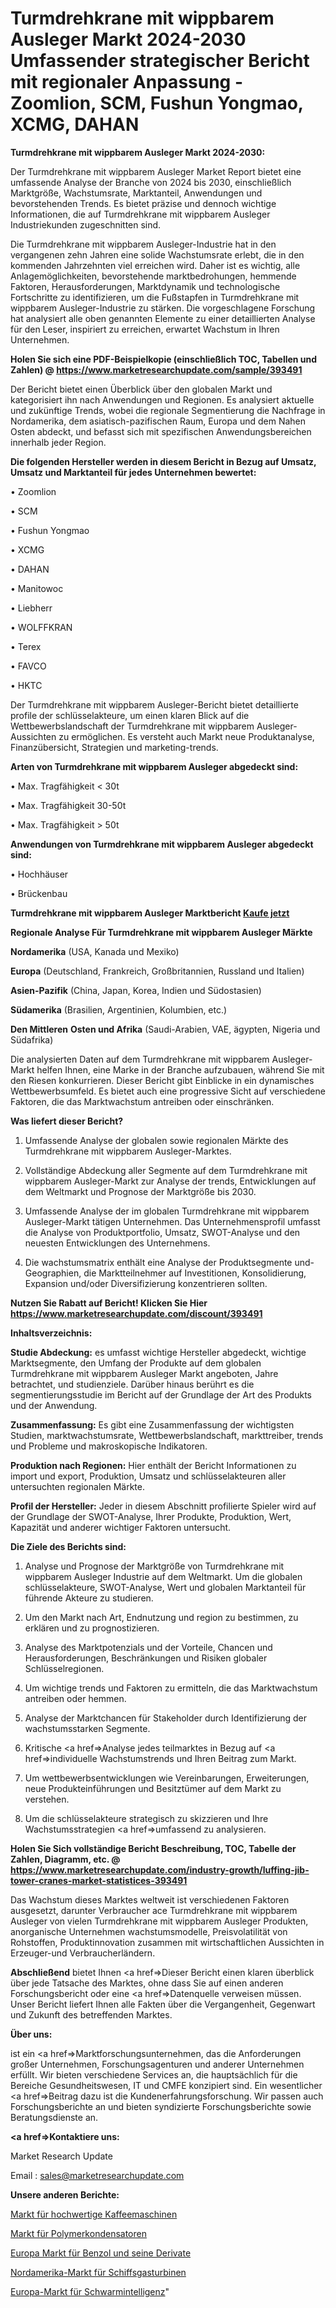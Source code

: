 # Turmdrehkrane mit wippbarem Ausleger Markt 2024-2030 Umfassender strategischer Bericht mit regionaler Anpassung - Zoomlion, SCM, Fushun Yongmao, XCMG, DAHAN

<strong>Turmdrehkrane mit wippbarem Ausleger Markt 2024-2030:</strong>

Der Turmdrehkrane mit wippbarem Ausleger Market Report bietet eine umfassende Analyse der Branche von 2024 bis 2030, einschließlich Marktgröße, Wachstumsrate, Marktanteil, Anwendungen und bevorstehenden Trends. Es bietet präzise und dennoch wichtige Informationen, die auf Turmdrehkrane mit wippbarem Ausleger Industriekunden zugeschnitten sind.

Die Turmdrehkrane mit wippbarem Ausleger-Industrie hat in den vergangenen zehn Jahren eine solide Wachstumsrate erlebt, die in den kommenden Jahrzehnten viel erreichen wird. Daher ist es wichtig, alle Anlagemöglichkeiten, bevorstehende marktbedrohungen, hemmende Faktoren, Herausforderungen, Marktdynamik und technologische Fortschritte zu identifizieren, um die Fußstapfen in Turmdrehkrane mit wippbarem Ausleger-Industrie zu stärken. Die vorgeschlagene Forschung hat analysiert alle oben genannten Elemente zu einer detaillierten Analyse für den Leser, inspiriert zu erreichen, erwartet Wachstum in Ihren Unternehmen.

<strong>Holen Sie sich eine PDF-Beispielkopie (einschließlich TOC, Tabellen und Zahlen) @
</strong><strong><a href=https://www.marketresearchupdate.com/sample/393491><strong>https://www.marketresearchupdate.com/sample/393491</u></font></a></strong></strong>

Der Bericht bietet einen Überblick über den globalen Markt und kategorisiert ihn nach Anwendungen und Regionen. Es analysiert aktuelle und zukünftige Trends, wobei die regionale Segmentierung die Nachfrage in Nordamerika, dem asiatisch-pazifischen Raum, Europa und dem Nahen Osten abdeckt, und befasst sich mit spezifischen Anwendungsbereichen innerhalb jeder Region.

<strong>Die folgenden Hersteller werden in diesem Bericht in Bezug auf Umsatz, Umsatz und Marktanteil für jedes Unternehmen bewertet:</strong>

• Zoomlion

• SCM

• Fushun Yongmao

• XCMG

• DAHAN

• Manitowoc

• Liebherr

• WOLFFKRAN

• Terex

• FAVCO

• HKTC

Der Turmdrehkrane mit wippbarem Ausleger-Bericht bietet detaillierte profile der schlüsselakteure, um einen klaren Blick auf die Wettbewerbslandschaft der Turmdrehkrane mit wippbarem Ausleger-Aussichten zu ermöglichen. Es versteht auch Markt neue Produktanalyse, Finanzübersicht, Strategien und marketing-trends.

<strong>Arten von Turmdrehkrane mit wippbarem Ausleger abgedeckt sind:</strong>

• Max. Tragfähigkeit < 30t

• Max. Tragfähigkeit 30-50t

• Max. Tragfähigkeit > 50t

<strong>Anwendungen von Turmdrehkrane mit wippbarem Ausleger abgedeckt sind:</strong>

• Hochhäuser

• Brückenbau

<strong>Turmdrehkrane mit wippbarem Ausleger Marktbericht <a href=https://www.marketresearchupdate.com/buynow/393491>Kaufe jetzt</a></strong>

<strong>Regionale Analyse Für Turmdrehkrane mit wippbarem Ausleger Märkte</strong>

<strong>Nordamerika</strong> (USA, Kanada und Mexiko)

<strong>Europa</strong> (Deutschland, Frankreich, Großbritannien, Russland und Italien)

<strong>Asien-Pazifik</strong> (China, Japan, Korea, Indien und Südostasien)

<strong>Südamerika</strong> (Brasilien, Argentinien, Kolumbien, etc.)

<strong>Den Mittleren</strong> <strong>Osten und Afrika</strong> (Saudi-Arabien, VAE, ägypten, Nigeria und Südafrika)

Die analysierten Daten auf dem Turmdrehkrane mit wippbarem Ausleger-Markt helfen Ihnen, eine Marke in der Branche aufzubauen, während Sie mit den Riesen konkurrieren. Dieser Bericht gibt Einblicke in ein dynamisches Wettbewerbsumfeld. Es bietet auch eine progressive Sicht auf verschiedene Faktoren, die das Marktwachstum antreiben oder einschränken.

<strong>Was liefert dieser Bericht?</strong>

1. Umfassende Analyse der globalen sowie regionalen Märkte des Turmdrehkrane mit wippbarem Ausleger-Marktes.

2. Vollständige Abdeckung aller Segmente auf dem Turmdrehkrane mit wippbarem Ausleger-Markt zur Analyse der trends, Entwicklungen auf dem Weltmarkt und Prognose der Marktgröße bis 2030.

3. Umfassende Analyse der im globalen Turmdrehkrane mit wippbarem Ausleger-Markt tätigen Unternehmen. Das Unternehmensprofil umfasst die Analyse von Produktportfolio, Umsatz, SWOT-Analyse und den neuesten Entwicklungen des Unternehmens.

4. Die wachstumsmatrix enthält eine Analyse der Produktsegmente und-Geographien, die Marktteilnehmer auf Investitionen, Konsolidierung, Expansion und/oder Diversifizierung konzentrieren sollten.

<strong>Nutzen Sie Rabatt auf Bericht! Klicken Sie Hier
</strong><strong><a href=https://www.marketresearchupdate.com/discount/393491>https://www.marketresearchupdate.com/discount/393491</b></u></font></strong></a>

<strong>Inhaltsverzeichnis:</strong>

<strong>Studie Abdeckung:</strong> es umfasst wichtige Hersteller abgedeckt, wichtige Marktsegmente, den Umfang der Produkte auf dem globalen Turmdrehkrane mit wippbarem Ausleger Markt angeboten, Jahre betrachtet, und studienziele. Darüber hinaus berührt es die segmentierungsstudie im Bericht auf der Grundlage der Art des Produkts und der Anwendung.

<strong>Zusammenfassung:</strong> Es gibt eine Zusammenfassung der wichtigsten Studien, marktwachstumsrate, Wettbewerbslandschaft, markttreiber, trends und Probleme und makroskopische Indikatoren.

<strong>Produktion nach Regionen:</strong> Hier enthält der Bericht Informationen zu import und export, Produktion, Umsatz und schlüsselakteuren aller untersuchten regionalen Märkte.

<strong>Profil der Hersteller:</strong> Jeder in diesem Abschnitt profilierte Spieler wird auf der Grundlage der SWOT-Analyse, Ihrer Produkte, Produktion, Wert, Kapazität und anderer wichtiger Faktoren untersucht.

<strong>Die Ziele des Berichts sind:</strong>

1) Analyse und Prognose der Marktgröße von Turmdrehkrane mit wippbarem Ausleger Industrie auf dem Weltmarkt.
Um die globalen schlüsselakteure, SWOT-Analyse, Wert und globalen Marktanteil für führende Akteure zu studieren.

2) Um den Markt nach Art, Endnutzung und region zu bestimmen, zu erklären und zu prognostizieren.

3) Analyse des Marktpotenzials und der Vorteile, Chancen und Herausforderungen, Beschränkungen und Risiken globaler Schlüsselregionen.

4) Um wichtige trends und Faktoren zu ermitteln, die das Marktwachstum antreiben oder hemmen.

5) Analyse der Marktchancen für Stakeholder durch Identifizierung der wachstumsstarken Segmente.

6) Kritische <a href=>Analyse</a> jedes teilmarktes in Bezug auf <a href=>individuelle</a> Wachstumstrends und Ihren Beitrag zum Markt.

7) Um wettbewerbsentwicklungen wie Vereinbarungen, Erweiterungen, neue Produkteinführungen und Besitztümer auf dem Markt zu verstehen.

8) Um die schlüsselakteure strategisch zu skizzieren und Ihre Wachstumsstrategien <a href=>umfassend</a> zu analysieren.

<strong>Holen Sie Sich vollständige Bericht Beschreibung, TOC, Tabelle der Zahlen, Diagramm, etc. @ </strong><strong><a href=https://www.marketresearchupdate.com/industry-growth/luffing-jib-tower-cranes-market-statistices-393491>https://www.marketresearchupdate.com/industry-growth/luffing-jib-tower-cranes-market-statistices-393491</a></font></strong>

Das Wachstum dieses Marktes weltweit ist verschiedenen Faktoren ausgesetzt, darunter Verbraucher ace Turmdrehkrane mit wippbarem Ausleger von vielen Turmdrehkrane mit wippbarem Ausleger Produkten, anorganische Unternehmen wachstumsmodelle, Preisvolatilität von Rohstoffen, Produktinnovation zusammen mit wirtschaftlichen Aussichten in Erzeuger-und Verbraucherländern.

<strong>Abschließend</strong> bietet Ihnen <a href=>Dieser</a> Bericht einen klaren überblick über jede Tatsache des Marktes, ohne dass Sie auf einen anderen Forschungsbericht oder eine <a href=>Datenquelle</a> verweisen müssen. Unser Bericht liefert Ihnen alle Fakten über die Vergangenheit, Gegenwart und Zukunft des betreffenden Marktes.

<strong>Über uns:</strong>

 ist ein <a href=>Marktfors</a>chungsunternehmen, das die Anforderungen großer Unternehmen, Forschungsagenturen und anderer Unternehmen erfüllt. Wir bieten verschiedene Services an, die hauptsächlich für die Bereiche Gesundheitswesen, IT und CMFE konzipiert sind. Ein wesentlicher <a href=>Beitrag</a> dazu ist die Kundenerfahrungsforschung. Wir passen auch Forschungsberichte an und bieten syndizierte Forschungsberichte sowie Beratungsdienste an.

<strong><a href=>Kontaktiere uns:</a></strong>

Market Research Update

Email : sales@marketresearchupdate.com

<strong>Unsere anderen Berichte:</strong>

<a href=https://www.linkedin.com/pulse/high-class-type-coffee-machine-market-trends-2023-key>Markt für hochwertige Kaffeemaschinen</a>

<a href=https://www.linkedin.com/pulse/polymer-capacitor-market-research-report-reveals-explosive>Markt für Polymerkondensatoren</a>

<a href=https://www.linkedin.com/pulse/europe-benzene-its-derivatives-market-size-upcoming>Europa Markt für Benzol und seine Derivate</a>

<a href=https://www.linkedin.com/pulse/north-america-marine-gas-turbine-market-size>Nordamerika-Markt für Schiffsgasturbinen</a>

<a href=https://www.linkedin.com/pulse/europe-swarm-intelligence-market-new-report>Europa-Markt für Schwarmintelligenz</a>"
